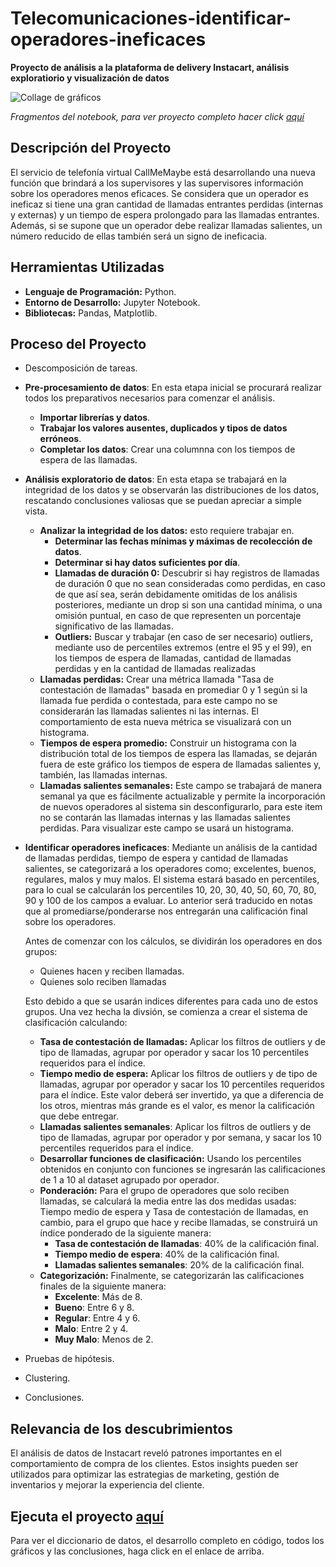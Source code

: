 # Telecomunicaciones-identificar-operadores-ineficaces
__Proyecto de análisis a la plataforma de delivery Instacart, análisis exploratiorio y visualización de datos__

<image src="https://github.com/BastianLQ/Analisis-Instacart/blob/main/N3.jpg" alt="Collage de gráficos">

_Fragmentos del notebook, para ver proyecto completo hacer click [aquí](https://portfoliodabastianlopez.on.drv.tw/Portafolio/An%C3%A1lisis%20Instacart.html)_

## Descripción del Proyecto
El servicio de telefonía virtual CallMeMaybe está desarrollando una nueva función que brindará a los supervisores y las supervisores información sobre los operadores menos eficaces. Se considera que un operador es ineficaz si tiene una gran cantidad de llamadas entrantes perdidas (internas y externas) y un tiempo de espera prolongado para las llamadas entrantes. Además, si se supone que un operador debe realizar llamadas salientes, un número reducido de ellas también será un signo de ineficacia.
  
## Herramientas Utilizadas
- __Lenguaje de Programación:__ Python.
- __Entorno de Desarrollo:__ Jupyter Notebook.
- __Bibliotecas:__ Pandas, Matplotlib.

## Proceso del Proyecto
- Descomposición de tareas.
- __Pre-procesamiento de datos__: En esta etapa inicial se procurará realizar todos los preparativos necesarios para comenzar el análisis.
  - __Importar librerías y datos__.
  - __Trabajar los valores ausentes, duplicados y tipos de datos erróneos__.
  - __Completar los datos__: Crear una columnna con los tiempos de espera de las llamadas.
- __Análisis exploratorio de datos__: En esta etapa se trabajará en la integridad de los datos y se observarán las distribuciones de los datos, rescatando conclusiones valiosas que se puedan apreciar a simple vista.
  - __Analizar la integridad de los datos:__ esto requiere trabajar en.
      - __Determinar las fechas mínimas y máximas de recolección de datos__.
      - __Determinar si hay datos suficientes por día__.
      - __Llamadas de duración 0:__ Descubrir si hay registros de llamadas de duración 0 que no sean consideradas como perdidas, en caso de que así sea, serán debidamente omitidas de los análisis posteriores, mediante un drop si son una cantidad mínima, o una omisión puntual, en caso de que representen un porcentaje significativo de las llamadas.
      - __Outliers:__ Buscar y trabajar (en caso de ser necesario) outliers, mediante uso de percentiles extremos (entre el 95 y el 99), en los tiempos de espera de llamadas, cantidad de llamadas perdidas y en la cantidad de llamadas realizadas
  - __Llamadas perdidas:__ Crear una métrica llamada "Tasa de contestación de llamadas" basada en promediar 0 y 1 según si la llamada fue perdida o contestada, para este campo no se considerarán las llamadas salientes ni las internas. El comportamiento de esta nueva métrica se visualizará con un histograma.
  - __Tiempos de espera promedio:__ Construir un histograma con la distribución total de los tiempos de espera las llamadas, se dejarán fuera de este gráfico los tiempos de espera de llamadas salientes y, también, las llamadas internas.
  - __Llamadas salientes semanales:__ Este campo se trabajará de manera semanal ya que es fácilmente actualizable y permite la incorporación de nuevos operadores al sistema sin desconfigurarlo, para este item no se contarán las llamadas internas y las llamadas salientes perdidas. Para visualizar este campo se usará un histograma.

- __Identificar operadores ineficaces__: Mediante un análisis de la cantidad de llamadas perdidas, tiempo de espera y cantidad de llamadas salientes, se categorizará a los operadores como; excelentes, buenos, regulares, malos y muy malos. El sistema estará basado en percentiles, para lo cual se calcularán los percentiles 10, 20, 30, 40, 50, 60, 70, 80, 90 y 100 de los campos a evaluar. Lo anterior será traducido en notas que al promediarse/ponderarse nos entregarán una calificación final sobre los operadores.

  Antes de comenzar con los cálculos, se dividirán los operadores en dos grupos:

  - Quienes hacen y reciben llamadas.
  - Quienes solo reciben llamadas

  Esto debido a que se usarán indices diferentes para cada uno de estos grupos. Una vez hecha la divsión, se comienza a crear el sistema de clasificación calculando:

  - __Tasa de contestación de llamadas:__ Aplicar los filtros de outliers y de tipo de llamadas, agrupar por operador y sacar los 10 percentiles requeridos para el índice.
  - __Tiempo medio de espera:__ Aplicar los filtros de outliers y de tipo de llamadas, agrupar por operador y sacar los 10 percentiles requeridos para el índice. Este valor deberá ser invertido, ya que a diferencia de los otros, mientras más grande es el valor, es menor la calificación que debe entregar.
  - __Llamadas salientes semanales__: Aplicar los filtros de outliers y de tipo de llamadas, agrupar por operador y por semana, y sacar los 10 percentiles requeridos para el índice.
  - __Desarrollar funciones de clasificación:__ Usando los percentiles obtenidos en conjunto con funciones se ingresarán las calificaciones de 1 a 10 al dataset agrupado por operador.
  - __Ponderación:__ Para el grupo de operadores que solo reciben llamadas, se calculará la media entre las dos medidas usadas: Tiempo medio de espera y Tasa de contestación de llamadas, en cambio, para el grupo que hace y recibe llamadas, se construirá un índice ponderado de la siguiente manera:
      - __Tasa de contestación de llamadas__: 40% de la calificación final.
      - __Tiempo medio de espera__: 40% de la calificación final.
      - __Llamadas salientes semanales__: 20% de la calificación final.
  - __Categorización:__ Finalmente, se categorizarán las calificaciones finales de la siguiente manera:
      - __Excelente__: Más de 8.
      - __Bueno__: Entre 6 y 8.
      - __Regular__: Entre 4 y 6.
      - __Malo__: Entre 2 y 4.
      - __Muy Malo__: Menos de 2.
- Pruebas de hipótesis.
- Clustering.
- Conclusiones.

## Relevancia de los descubrimientos
El análisis de datos de Instacart reveló patrones importantes en el comportamiento de compra de los clientes. Estos insights pueden ser utilizados para optimizar las estrategias de marketing, gestión de inventarios y mejorar la experiencia del cliente.

## Ejecuta el proyecto [aquí](https://portfoliodabastianlopez.on.drv.tw/Portafolio/An%C3%A1lisis%20Instacart.html)
Para ver el diccionario de datos, el desarrollo completo en código, todos los gráficos y las conclusiones, haga click en el enlace de arriba.
